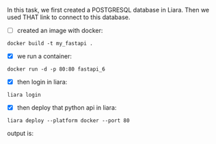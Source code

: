 In this task, we first created a POSTGRESQL database in Liara.
Then we used  THAT link to connect to this database.
- [ ]  created an image with docker:
```
docker build -t my_fastapi .
```
- [x] we run a container:
```
docker run -d -p 80:80 fastapi_6
```
- [x] then login in liara:
```
liara login
```
- [x] then deploy that python api in liara:

```
liara deploy --platform docker --port 80
```
output is:

